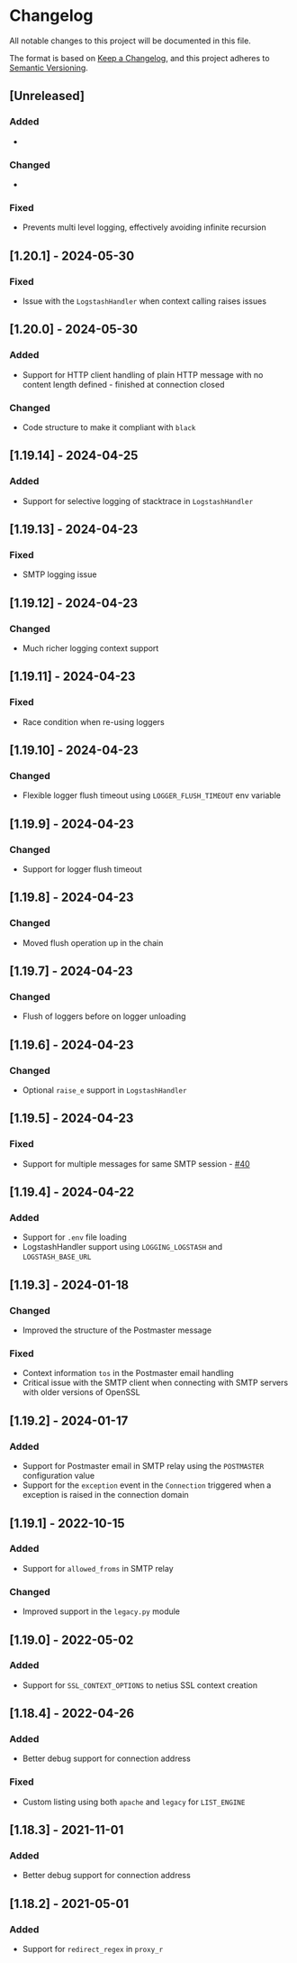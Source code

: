 # Changelog

All notable changes to this project will be documented in this file.

The format is based on [Keep a Changelog](https://keepachangelog.com/en/1.0.0/),
and this project adheres to [Semantic Versioning](https://semver.org/spec/v2.0.0.html).

## [Unreleased]

### Added

*

### Changed

*

### Fixed

* Prevents multi level logging, effectively avoiding infinite recursion

## [1.20.1] - 2024-05-30

### Fixed

* Issue with the `LogstashHandler` when context calling raises issues

## [1.20.0] - 2024-05-30

### Added

* Support for HTTP client handling of plain HTTP message with no content length defined - finished at connection closed

### Changed

* Code structure to make it compliant with `black`

## [1.19.14] - 2024-04-25

### Added

* Support for selective logging of stacktrace in `LogstashHandler`

## [1.19.13] - 2024-04-23

### Fixed

* SMTP logging issue

## [1.19.12] - 2024-04-23

### Changed

* Much richer logging context support

## [1.19.11] - 2024-04-23

### Fixed

* Race condition when re-using loggers

## [1.19.10] - 2024-04-23

### Changed

* Flexible logger flush timeout using `LOGGER_FLUSH_TIMEOUT` env variable

## [1.19.9] - 2024-04-23

### Changed

* Support for logger flush timeout

## [1.19.8] - 2024-04-23

### Changed

* Moved flush operation up in the chain

## [1.19.7] - 2024-04-23

### Changed

* Flush of loggers before on logger unloading

## [1.19.6] - 2024-04-23

### Changed

* Optional `raise_e` support in `LogstashHandler`

## [1.19.5] - 2024-04-23

### Fixed

* Support for multiple messages for same SMTP session - [#40](https://github.com/hivesolutions/netius/issues/40)

## [1.19.4] - 2024-04-22

### Added

* Support for `.env` file loading
* LogstashHandler support using `LOGGING_LOGSTASH` and `LOGSTASH_BASE_URL`

## [1.19.3] - 2024-01-18

### Changed

* Improved the structure of the Postmaster message

### Fixed

* Context information `tos` in the Postmaster email handling
* Critical issue with the SMTP client when connecting with SMTP servers with older versions of OpenSSL

## [1.19.2] - 2024-01-17

### Added

* Support for Postmaster email in SMTP relay using the `POSTMASTER` configuration value
* Support for the `exception` event in the `Connection` triggered when a exception is raised in the connection domain

## [1.19.1] - 2022-10-15

### Added

* Support for `allowed_froms` in SMTP relay

### Changed

* Improved support in the `legacy.py` module

## [1.19.0] - 2022-05-02

### Added

* Support for `SSL_CONTEXT_OPTIONS` to netius SSL context creation

## [1.18.4] - 2022-04-26

### Added

* Better debug support for connection address

### Fixed

* Custom listing using both `apache` and `legacy` for `LIST_ENGINE`

## [1.18.3] - 2021-11-01

### Added

* Better debug support for connection address

## [1.18.2] - 2021-05-01

### Added

* Support for `redirect_regex` in `proxy_r`

